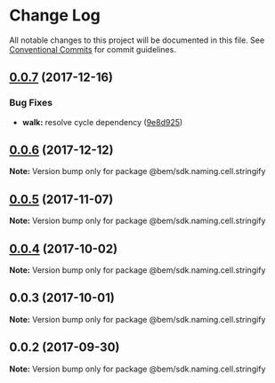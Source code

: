 # Change Log

All notable changes to this project will be documented in this file.
See [Conventional Commits](https://conventionalcommits.org) for commit guidelines.

<a name="0.0.7"></a>
## [0.0.7](https://github.com/bem/bem-sdk/compare/@bem/sdk.naming.cell.stringify@0.0.6...@bem/sdk.naming.cell.stringify@0.0.7) (2017-12-16)


### Bug Fixes

* **walk:** resolve cycle dependency ([9e8d925](https://github.com/bem/bem-sdk/commit/9e8d925))




<a name="0.0.6"></a>
## [0.0.6](https://github.com/bem/bem-sdk/compare/@bem/sdk.naming.cell.stringify@0.0.5...@bem/sdk.naming.cell.stringify@0.0.6) (2017-12-12)




**Note:** Version bump only for package @bem/sdk.naming.cell.stringify

<a name="0.0.5"></a>
## [0.0.5](https://github.com/bem/bem-sdk/compare/@bem/sdk.naming.cell.stringify@0.0.3...@bem/sdk.naming.cell.stringify@0.0.5) (2017-11-07)




**Note:** Version bump only for package @bem/sdk.naming.cell.stringify

<a name="0.0.4"></a>
## [0.0.4](https://github.com/bem/bem-sdk/compare/@bem/sdk.naming.cell.stringify@0.0.3...@bem/sdk.naming.cell.stringify@0.0.4) (2017-10-02)




**Note:** Version bump only for package @bem/sdk.naming.cell.stringify

<a name="0.0.3"></a>
## 0.0.3 (2017-10-01)




**Note:** Version bump only for package @bem/sdk.naming.cell.stringify

<a name="0.0.2"></a>
## 0.0.2 (2017-09-30)




**Note:** Version bump only for package @bem/sdk.naming.cell.stringify
